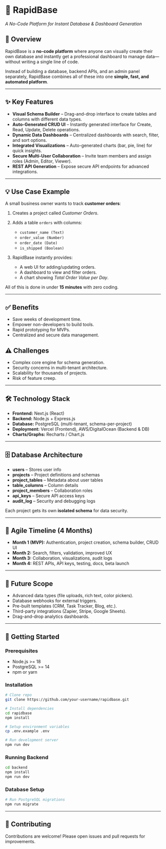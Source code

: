 # 🚀 RapidBase

*A No-Code Platform for Instant Database & Dashboard Generation*

## 📌 Overview

RapidBase is a **no-code platform** where anyone can visually create their own database and instantly get a professional dashboard to manage data—without writing a single line of code.

Instead of building a database, backend APIs, and an admin panel separately, RapidBase combines all of these into one **simple, fast, and automated platform**.

---

## ✨ Key Features

* **Visual Schema Builder** – Drag-and-drop interface to create tables and columns with different data types.
* **Auto-Generated CRUD UI** – Instantly generated interface for Create, Read, Update, Delete operations.
* **Dynamic Data Dashboards** – Centralized dashboards with search, filter, and sort options.
* **Integrated Visualizations** – Auto-generated charts (bar, pie, line) for quick insights.
* **Secure Multi-User Collaboration** – Invite team members and assign roles (Admin, Editor, Viewer).
* **REST API Generation** – Expose secure API endpoints for advanced integrations.

---

## 💡 Use Case Example

A small business owner wants to track **customer orders**:

1. Creates a project called *Customer Orders*.
2. Adds a table `orders` with columns:

   * `customer_name (Text)`
   * `order_value (Number)`
   * `order_date (Date)`
   * `is_shipped (Boolean)`
3. RapidBase instantly provides:

   * A web UI for adding/updating orders.
   * A dashboard to view and filter orders.
   * A chart showing *Total Order Value per Day*.

All of this is done in under **15 minutes** with zero coding.

---

## ✅ Benefits

* Save weeks of development time.
* Empower non-developers to build tools.
* Rapid prototyping for MVPs.
* Centralized and secure data management.

## ⚠️ Challenges

* Complex core engine for schema generation.
* Security concerns in multi-tenant architecture.
* Scalability for thousands of projects.
* Risk of feature creep.

---

## 🛠 Technology Stack

* **Frontend:** Next.js (React)
* **Backend:** Node.js + Express.js
* **Database:** PostgreSQL (multi-tenant, schema-per-project)
* **Deployment:** Vercel (Frontend), AWS/DigitalOcean (Backend & DB)
* **Charts/Graphs:** Recharts / Chart.js

---

## 🗄 Database Architecture

* **users** – Stores user info
* **projects** – Project definitions and schemas
* **project\_tables** – Metadata about user tables
* **table\_columns** – Column details
* **project\_members** – Collaboration roles
* **api\_keys** – Secure API access keys
* **audit\_log** – Security and debugging logs

Each project gets its own **isolated schema** for data security.

---

## 📅 Agile Timeline (4 Months)

* **Month 1 (MVP):** Authentication, project creation, schema builder, CRUD UI
* **Month 2:** Search, filters, validation, improved UX
* **Month 3:** Collaboration, visualizations, audit logs
* **Month 4:** REST APIs, API keys, testing, docs, beta launch

---

## 🔮 Future Scope

* Advanced data types (file uploads, rich text, color pickers).
* Database webhooks for external triggers.
* Pre-built templates (CRM, Task Tracker, Blog, etc.).
* Third-party integrations (Zapier, Stripe, Google Sheets).
* Drag-and-drop analytics dashboards.

---

## 🚀 Getting Started

### Prerequisites

* Node.js >= 18
* PostgreSQL >= 14
* npm or yarn

### Installation

```bash
# Clone repo
git clone https://github.com/your-username/rapidbase.git

# Install dependencies
cd rapidbase
npm install

# Setup environment variables
cp .env.example .env

# Run development server
npm run dev
```

### Running Backend

```bash
cd backend
npm install
npm run dev
```

### Database Setup

```bash
# Run PostgreSQL migrations
npm run migrate
```

---

## 🤝 Contributing

Contributions are welcome! Please open issues and pull requests for improvements.
